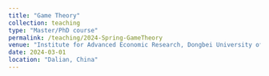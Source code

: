 ```yaml
---
title: "Game Theory"
collection: teaching
type: "Master/PhD course"
permalink: /teaching/2024-Spring-GameTheory
venue: "Institute for Advanced Economic Research, Dongbei University of Finance and Economics"
date: 2024-03-01
location: "Dalian, China"
---
```

